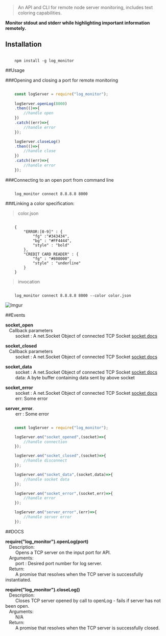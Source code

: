 

> An API and CLI for remote node server monitoring, includes text coloring capabilities.

**Monitor stdout and stderr while highlighting important information remotely.**


## Installation
```

	npm install -g log_monitor			

```

##Usage

###Opening and closing a port for remote monitoring 

```javascript

	const logServer = require("log_monitor");
	
	logServer.openLog(8000)
	.then(()=>{
		//handle open
	})	
	.catch((err)=>{
		//handle error
	});

	logServer.closeLog()			
	.then(()=>{
		//handle close
	})
	.catch((err)=>{
		//handle error
	});

```

###Connecting to an open port from command line

```

	log_monitor connect 8.8.8.8 8000		

```

###Linking a color specification:

> color.json
```

	{
		"ERROR:[0-9]" : {
			"fg" :"#343434",
			"bg" : "#FF4444",									
			"style" : "bold"
		},
		"CREDIT CARD READER" : {
			"fg" : "#808000",
			"style" : "underline"
		}
	}

```

> invocation
```

	log_monitor connect 8.8.8.8 8000 --color color.json						

```

![Imgur](https://i.imgur.com/quo77oO.gif)

##Events

**socket_open**<br/> 
&nbsp; &nbsp;Callback parameters<br/>
&nbsp; &nbsp; &nbsp;&nbsp; &nbsp;socket : A net.Socket Object of connected TCP Socket [socket docs](https://nodejs.org/api/net.html#net_class_net_socket)

**socket_closed**<br/>
&nbsp; &nbsp;Callback parameters<br/>
 &nbsp; &nbsp; &nbsp;&nbsp; &nbsp;socket : A net.Socket Object of connected TCP Socket [socket docs](https://nodejs.org/api/net.html#net_class_net_socket)

**socket_data**<br/>
  &nbsp; &nbsp; &nbsp;&nbsp; &nbsp;socket : A net.Socket Object of connected TCP Socket [socket docs](https://nodejs.org/api/net.html#net_class_net_socket)</br>
   &nbsp; &nbsp; &nbsp;&nbsp; &nbsp;data: A byte buffer containing data sent by above socket

**socket_error**<br/> 
  &nbsp; &nbsp; &nbsp;&nbsp; &nbsp;socket : A net.Socket Object of connected TCP Socket [socket docs](https://nodejs.org/api/net.html#net_class_net_socket)</br>
   &nbsp; &nbsp; &nbsp;&nbsp; &nbsp;err: Some error

**server_error**.<br/>
    &nbsp; &nbsp; &nbsp;&nbsp; &nbsp;err : Some error

```javascript

	const logServer = require("log_monitor");				

	logServer.on("socket_opened",(socket)=>{
		//handle connection
	});

	logServer.on("socket_closed",(socket)=>{
		//handle disconnect
	});

	logServer.on("socket_data",(socket,data)=>{
		//handle socket data
	});

	logServer.on("socket_error",(socket,err)=>{
		//handle error
	});

	logServer.on("server_error",(err)=>{
		//handle server error
	});


```

##DOCS

**require("log_monitor").openLog(port)**<br/>
&nbsp; &nbsp;Description:<br/>
   &nbsp; &nbsp; &nbsp;&nbsp; &nbsp;Opens a TCP server on the input port for API.<br/>
&nbsp; &nbsp;Arguments:<br/>
    &nbsp; &nbsp; &nbsp;&nbsp; &nbsp;port : Desired port number for log server.<br/>
&nbsp; &nbsp;Return:<br/>
   &nbsp; &nbsp; &nbsp;&nbsp; &nbsp;A promise that resolves when the TCP server is successfully instantiated.


**require("log_monitor").closeLog()**<br/>
&nbsp; &nbsp;Description:<br/>
    &nbsp; &nbsp; &nbsp;&nbsp; &nbsp;Closes TCP server opened by call to openLog - fails if server has not been open.<br/>
&nbsp; &nbsp;Arguments:<br/>
&nbsp; &nbsp; &nbsp;&nbsp; &nbsp;N/A<br/>
&nbsp; &nbsp;Return:<br/>
&nbsp; &nbsp; &nbsp;&nbsp; &nbsp;A promise that resolves when the TCP server is successfully closed.


